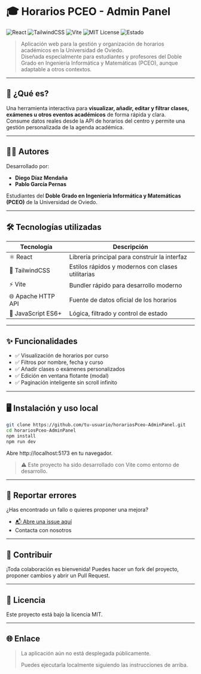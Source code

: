 # 🎓 Horarios PCEO - Admin Panel

![React](https://img.shields.io/badge/React-18.2.0-61DAFB?style=flat&logo=react&logoColor=white)
![TailwindCSS](https://img.shields.io/badge/TailwindCSS-3.x-38B2AC?style=flat&logo=tailwindcss&logoColor=white)
![Vite](https://img.shields.io/badge/Vite-5.x-646CFF?style=flat&logo=vite&logoColor=white)
![MIT License](https://img.shields.io/badge/License-MIT-green?style=flat)
![Estado](https://img.shields.io/badge/En%20desarrollo-%F0%9F%9A%A7-orange)

> Aplicación web para la gestión y organización de horarios académicos en la Universidad de Oviedo.  
> Diseñada especialmente para estudiantes y profesores del Doble Grado en Ingeniería Informática y Matemáticas (PCEO), aunque adaptable a otros contextos.

---

## 🚀 ¿Qué es?

Una herramienta interactiva para **visualizar, añadir, editar y filtrar clases, exámenes u otros eventos académicos** de forma rápida y clara.  
Consume datos reales desde la API de horarios del centro y permite una gestión personalizada de la agenda académica.

---

## 👨‍💻 Autores

Desarrollado por:

- **Diego Díaz Mendaña**
- **Pablo García Pernas**

Estudiantes del **Doble Grado en Ingeniería Informática y Matemáticas (PCEO)** de la Universidad de Oviedo.

---

## 🛠️ Tecnologías utilizadas

| Tecnología         | Descripción                                      |
|--------------------|--------------------------------------------------|
| ⚛️ React           | Librería principal para construir la interfaz    |
| 🎨 TailwindCSS     | Estilos rápidos y modernos con clases utilitarias|
| ⚡ Vite             | Bundler rápido para desarrollo moderno           |
| 🌐 Apache HTTP API | Fuente de datos oficial de los horarios          |
| 🧠 JavaScript ES6+ | Lógica, filtrado y control de estado             |

---

## ✨ Funcionalidades

- ✅ Visualización de horarios por curso
- ✅ Filtros por nombre, fecha y curso
- ✅ Añadir clases o exámenes personalizados
- ✅ Edición en ventana flotante (modal)
- ✅ Paginación inteligente sin scroll infinito

---

## 🖥️ Instalación y uso local

```bash
git clone https://github.com/tu-usuario/horariosPceo-AdminPanel.git
cd horariosPceo-AdminPanel
npm install
npm run dev
```
Abre http://localhost:5173 en tu navegador.
>⚠️ Este proyecto ha sido desarrollado con Vite como entorno de desarrollo.

---

## 🐛 Reportar errores
¿Has encontrado un fallo o quieres proponer una mejora?
- [📬 Abre una issue aquí](https://github.com/Mendana/horariosPceo-AdminPanel/issues)
- Contacta con nosotros

---
## 💬 Contribuir
¡Toda colaboración es bienvenida! Puedes hacer un fork del proyecto, proponer cambios y abrir un Pull Request.

---

## 📄 Licencia
Este proyecto está bajo la licencia MIT.

---

## 🌐 Enlace
> La aplicación aún no está desplegada públicamente.
> 
> Puedes ejecutarla localmente siguiendo las instrucciones de arriba.
